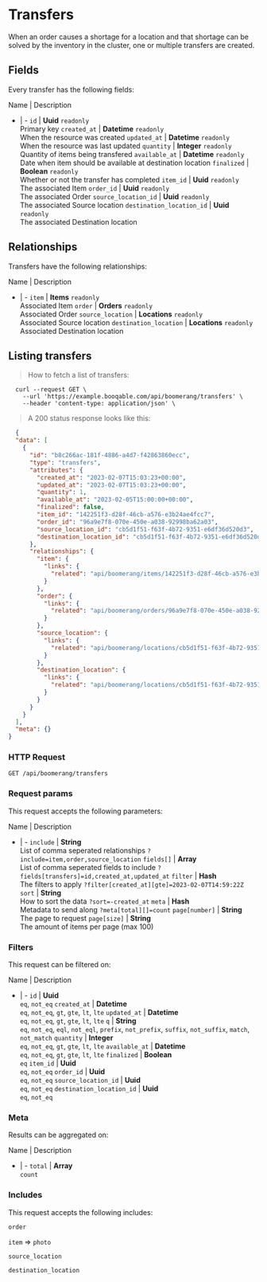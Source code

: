 # Transfers

When an order causes a shortage for a location and that shortage can be solved by the inventory in the cluster, one or multiple transfers are created.

## Fields
Every transfer has the following fields:

Name | Description
- | -
`id` | **Uuid** `readonly`<br>Primary key
`created_at` | **Datetime** `readonly`<br>When the resource was created
`updated_at` | **Datetime** `readonly`<br>When the resource was last updated
`quantity` | **Integer** `readonly`<br>Quantity of items being transfered
`available_at` | **Datetime** `readonly`<br>Date when item should be available at destination location
`finalized` | **Boolean** `readonly`<br>Whether or not the transfer has completed
`item_id` | **Uuid** `readonly`<br>The associated Item
`order_id` | **Uuid** `readonly`<br>The associated Order
`source_location_id` | **Uuid** `readonly`<br>The associated Source location
`destination_location_id` | **Uuid** `readonly`<br>The associated Destination location


## Relationships
Transfers have the following relationships:

Name | Description
- | -
`item` | **Items** `readonly`<br>Associated Item
`order` | **Orders** `readonly`<br>Associated Order
`source_location` | **Locations** `readonly`<br>Associated Source location
`destination_location` | **Locations** `readonly`<br>Associated Destination location


## Listing transfers



> How to fetch a list of transfers:

```shell
  curl --request GET \
    --url 'https://example.booqable.com/api/boomerang/transfers' \
    --header 'content-type: application/json' \
```

> A 200 status response looks like this:

```json
  {
  "data": [
    {
      "id": "b8c266ac-181f-4886-a4d7-f42863860ecc",
      "type": "transfers",
      "attributes": {
        "created_at": "2023-02-07T15:03:23+00:00",
        "updated_at": "2023-02-07T15:03:23+00:00",
        "quantity": 1,
        "available_at": "2023-02-05T15:00:00+00:00",
        "finalized": false,
        "item_id": "142251f3-d28f-46cb-a576-e3b24ae4fcc7",
        "order_id": "96a9e7f8-070e-450e-a038-92998ba62a03",
        "source_location_id": "cb5d1f51-f63f-4b72-9351-e6df36d520d3",
        "destination_location_id": "cb5d1f51-f63f-4b72-9351-e6df36d520d3"
      },
      "relationships": {
        "item": {
          "links": {
            "related": "api/boomerang/items/142251f3-d28f-46cb-a576-e3b24ae4fcc7"
          }
        },
        "order": {
          "links": {
            "related": "api/boomerang/orders/96a9e7f8-070e-450e-a038-92998ba62a03"
          }
        },
        "source_location": {
          "links": {
            "related": "api/boomerang/locations/cb5d1f51-f63f-4b72-9351-e6df36d520d3"
          }
        },
        "destination_location": {
          "links": {
            "related": "api/boomerang/locations/cb5d1f51-f63f-4b72-9351-e6df36d520d3"
          }
        }
      }
    }
  ],
  "meta": {}
}
```

### HTTP Request

`GET /api/boomerang/transfers`

### Request params

This request accepts the following parameters:

Name | Description
- | -
`include` | **String** <br>List of comma seperated relationships `?include=item,order,source_location`
`fields[]` | **Array** <br>List of comma seperated fields to include `?fields[transfers]=id,created_at,updated_at`
`filter` | **Hash** <br>The filters to apply `?filter[created_at][gte]=2023-02-07T14:59:22Z`
`sort` | **String** <br>How to sort the data `?sort=-created_at`
`meta` | **Hash** <br>Metadata to send along `?meta[total][]=count`
`page[number]` | **String** <br>The page to request
`page[size]` | **String** <br>The amount of items per page (max 100)


### Filters

This request can be filtered on:

Name | Description
- | -
`id` | **Uuid** <br>`eq`, `not_eq`
`created_at` | **Datetime** <br>`eq`, `not_eq`, `gt`, `gte`, `lt`, `lte`
`updated_at` | **Datetime** <br>`eq`, `not_eq`, `gt`, `gte`, `lt`, `lte`
`q` | **String** <br>`eq`, `not_eq`, `eql`, `not_eql`, `prefix`, `not_prefix`, `suffix`, `not_suffix`, `match`, `not_match`
`quantity` | **Integer** <br>`eq`, `not_eq`, `gt`, `gte`, `lt`, `lte`
`available_at` | **Datetime** <br>`eq`, `not_eq`, `gt`, `gte`, `lt`, `lte`
`finalized` | **Boolean** <br>`eq`
`item_id` | **Uuid** <br>`eq`, `not_eq`
`order_id` | **Uuid** <br>`eq`, `not_eq`
`source_location_id` | **Uuid** <br>`eq`, `not_eq`
`destination_location_id` | **Uuid** <br>`eq`, `not_eq`


### Meta

Results can be aggregated on:

Name | Description
- | -
`total` | **Array** <br>`count`


### Includes

This request accepts the following includes:

`order`


`item` => 
`photo`




`source_location`


`destination_location`





